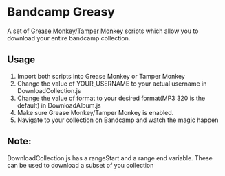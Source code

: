 # Bandcamp Greasy
A set of [Grease Monkey](https://addons.mozilla.org/en-US/firefox/addon/greasemonkey/)/[Tamper Monkey](https://chrome.google.com/webstore/detail/tampermonkey/dhdgffkkebhmkfjojejmpbldmpobfkfo?hl=en) scripts which allow you to download your entire bandcamp collection.

## Usage
1. Import both scripts into Grease Monkey or Tamper Monkey
2. Change the value of YOUR_USERNAME to your actual username in DownloadCollection.js
3. Change the value of format to your desired format(MP3 320 is the default) in DownloadAlbum.js
3. Make sure Grease Monkey/Tamper Monkey is enabled.
4. Navigate to your collection on Bandcamp and watch the magic happen

## Note:
DownloadCollection.js has a rangeStart and a range end variable. These can be used to download a subset of you collection
